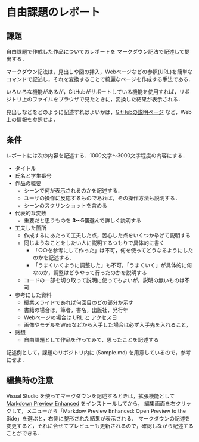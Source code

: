 # 自由課題のレポート

## 課題
自由課題で作成した作品についてのレポートを マークダウン記法で記述して提出する．

マークダウン記法は，見出しや図の挿入，Webページなどの参照(URL)を簡単なコマンドで記述し，それを変換することで綺麗なページを作成する手法である．

いろいろな機能があるが，GitHubがサポートしている機能を使用すれば，リポジトリ上のファイルをブラウザで見たときに，変換した結果が表示される．

見出しなどをどのように記述すればよいかは，[GitHubの説明ページ](https://docs.github.com/ja/get-started/writing-on-github/getting-started-with-writing-and-formatting-on-github/basic-writing-and-formatting-syntax) など，Web上の情報を参照せよ．

## 条件
レポートには次の内容を記述する．1000文字〜3000文字程度の内容にする．

* タイトル
* 氏名と学生番号
* 作品の概要
  *  シーンで何が表示されるのかを記述する．
  *  ユーザの操作に反応するものであれば，その操作方法も説明する．
  *  シーンのスクリンショットを含める
* 代表的な変数
  * 重要だと思うものを **3〜5個**選んで詳しく説明する
* 工夫した箇所
  * 作成するにあたって工夫した点，苦心した点をいくつか挙げて説明する
  * 同じようなことをしたい人に説明するつもりで具体的に書く
    * 「○○を参考にして作った」は不可，何を使ってどうなるようにしたのかを記述する．
    * 「うまくいくように調整した」も不可，「うまくいく」が具体的に何なのか，調整はどうやって行ったのかを説明する
  * コードの一部を切り取って説明に使ってもよいが，説明の無いものは不可
* 参考にした資料
  * 授業スライドであれば何回目のどの部分か示す
  * 書籍の場合は，筆者，書名，出版社，発行年
  * Webページの場合は URL と アクセス日
  * 画像やモデルをWebなどから入手した場合は必ず入手先を入れること，
* 感想
  * 自由課題として作品を作ってみて，思ったことを記述する

記述例として，課題のリポジトリ内に (Sample.md) を用意しているので，参考にせよ．

## 編集時の注意

Visual Studio を使ってマークダウンを記述するときは，拡張機能として [Markdown Preview Enhanced](https://shd101wyy.github.io/markdown-preview-enhanced/#/ja-jp/vscode-installation) をインストールしてから，
編集画面を右クリックして，メニューから「Markdow Preview Enhanced: Open Preview to the Side」を選ぶと，右側に整形された結果が表示される．
マークダウンの記述を変更すると，それに合せてプレビューも更新されるので，確認しながら記述することができる．
